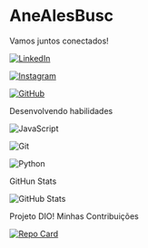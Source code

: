 # AneAlesBusc

Vamos juntos conectados! 

[![LinkedIn](https://img.shields.io/badge/LinkedIn-0077B5?style=for-the-badge&logo=linkedin&logoColor=white)](https://www.linkedin.com/in/euriane-alves/)

[![Instagram](https://img.shields.io/badge/Instagram-fff?style=for-the-badge&logo=instagram&)](https://www.linkedin.com/in/any_sevla/)

[![GitHub](https://img.shields.io/badge/GitHub-0077B0?style=for-the-badge&logo=github&logoColor=white)](https://github.com/anealvesbusc)

Desenvolvendo habilidades

![JavaScript](https://img.shields.io/badge/JavaScript-F7DF1E?style=for-the-badge&logo=javascript&logoColor=black) 

![Git](https://img.shields.io/badge/GIT-E1000000?style=for-the-badge&logo=git&logoColor=white)

![Python](https://img.shields.io/badge/python-3670A0?style=for-the-badge&logo=python&logoColor=ffdd54)


GitHun Stats

![GitHub Stats](https://github-readme-stats.vercel.app/api?username=anealvesbusc&theme=transparent&bg_color=0077B5&border_color=30A3DC&show_icons=true&icon_color=30A3DC&title_color=E94D5F&text_color=FFF)


Projeto DIO! Minhas Contribuições

[![Repo Card](https://github-readme-stats.vercel.app/api/pin/?username=anealvesbusc&repo=dio-lab-open-source&bg_color=000&border_color=30A3DC&show_icons=true&icon_color=30A3DC&title_color=E94D5F&text_color=FFF)](https://github.com/anealvesbusc/dio-lab-open-source)